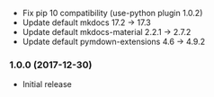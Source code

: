* Fix pip 10 compatibility (use-python plugin 1.0.2)
* Update default mkdocs 17.2 -> 17.3
* Update default mkdocs-material 2.2.1 -> 2.7.2
* Update default pymdown-extensions 4.6 -> 4.9.2

### 1.0.0 (2017-12-30)
* Initial release